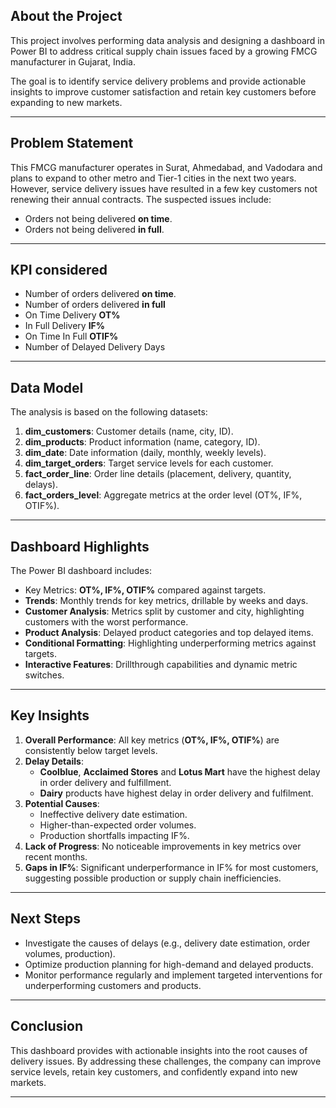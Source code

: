 

## About the Project
This project involves performing data analysis and designing a dashboard in Power BI to address critical supply chain issues faced by a growing FMCG manufacturer in Gujarat, India. 

The goal is to identify service delivery problems and provide actionable insights to improve customer satisfaction and retain key customers before expanding to new markets.

---

## Problem Statement
This FMCG manufacturer operates in Surat, Ahmedabad, and Vadodara and plans to expand to other metro and Tier-1 cities in the next two years. However, service delivery issues have resulted in a few key customers not renewing their annual contracts. The suspected issues include:
- Orders not being delivered **on time**.
- Orders not being delivered **in full**.

---

## KPI considered

- Number of orders delivered **on time**.
- Number of orders delivered **in full**
- On Time Delivery **OT%**
- In Full Delivery **IF%**
- On Time In Full **OTIF%**
- Number of Delayed Delivery Days


---

## Data Model
The analysis is based on the following datasets:
1. **dim_customers**: Customer details (name, city, ID).
2. **dim_products**: Product information (name, category, ID).
3. **dim_date**: Date information (daily, monthly, weekly levels).
4. **dim_target_orders**: Target service levels for each customer.
5. **fact_order_line**: Order line details (placement, delivery, quantity, delays).
6. **fact_orders_level**: Aggregate metrics at the order level (OT%, IF%, OTIF%).
  



---

## Dashboard Highlights
The Power BI dashboard includes:
- Key Metrics: **OT%, IF%, OTIF%** compared against targets.
- **Trends**: Monthly trends for key metrics, drillable by weeks and days.
- **Customer Analysis**: Metrics split by customer and city, highlighting customers with the worst performance.
- **Product Analysis**: Delayed product categories and top delayed items.
- **Conditional Formatting**: Highlighting underperforming metrics against targets.
- **Interactive Features**: Drillthrough capabilities and dynamic metric switches.


---

## Key Insights
1. **Overall Performance**: All key metrics (**OT%, IF%, OTIF%**) are consistently below target levels.
2. **Delay Details**:
   - **Coolblue**, **Acclaimed Stores** and **Lotus Mart** have the highest delay in order delivery and fulfillment.
   - **Dairy** products have highest delay in order delivery and fulfilment.
3. **Potential Causes**:
   - Ineffective delivery date estimation.
   - Higher-than-expected order volumes.
   - Production shortfalls impacting IF%.
4. **Lack of Progress**: No noticeable improvements in key metrics over recent months.
5. **Gaps in IF%**: Significant underperformance in IF% for most customers, suggesting possible production or supply chain inefficiencies.

---

## Next Steps
- Investigate the causes of delays (e.g., delivery date estimation, order volumes, production).
- Optimize production planning for high-demand and delayed products.
- Monitor performance regularly and implement targeted interventions for underperforming customers and products.

---

## Conclusion
This dashboard provides with actionable insights into the root causes of delivery issues. By addressing these challenges, the company can improve service levels, retain key customers, and confidently expand into new markets.

---




